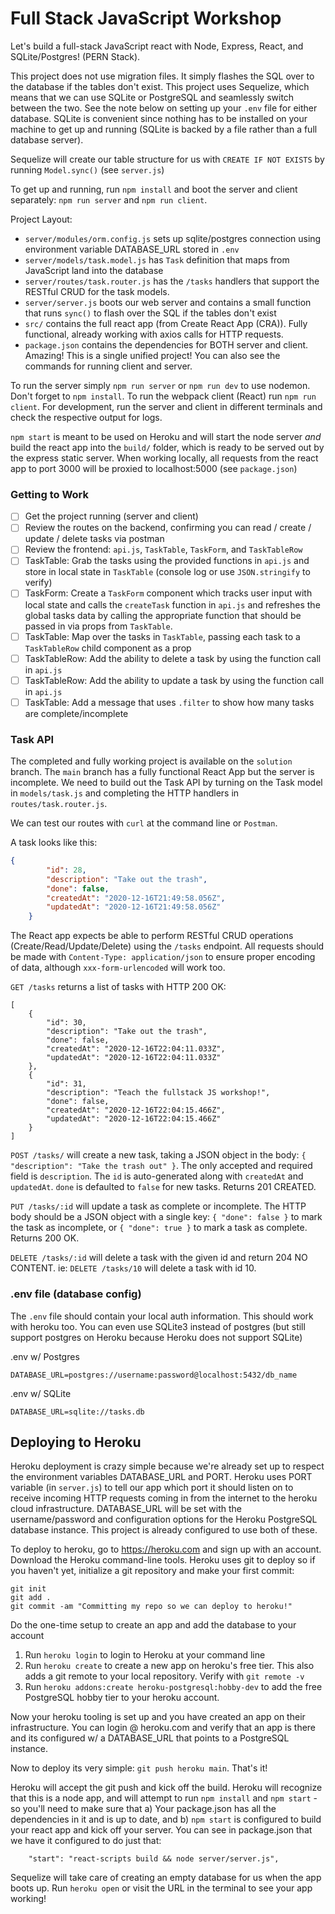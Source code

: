 # Full Stack JavaScript Workshop

Let's build a full-stack JavaScript react with Node, Express, React, and SQLite/Postgres! (PERN Stack).

This project does not use migration files. It simply flashes the SQL over to the database if the tables don't exist.
This project uses Sequelize, which means that we can use SQLite or PostgreSQL and seamlessly switch between the two. 
See the note below on setting up your `.env` file for either database. SQLite is convenient since nothing has to 
be installed on your machine to get up and running (SQLite is backed by a file rather than a full database server).

Sequelize will create our table structure for us with `CREATE IF NOT EXISTS` by running `Model.sync()` (see `server.js`)

To get up and running, run `npm install` and boot the server and client separately: `npm run server` and `npm run client`.

Project Layout:
  - `server/modules/orm.config.js` sets up sqlite/postgres connection using environment variable DATABASE_URL stored in `.env`
  - `server/models/task.model.js` has `Task` definition that maps from JavaScript land into the database
  - `server/routes/task.router.js` has the `/tasks` handlers that support the RESTful CRUD for the task models.
  - `server/server.js` boots our web server and contains a small function that runs `sync()` to flash over the SQL if the tables don't exist
  - `src/` contains the full react app (from Create React App (CRA)). Fully functional, already working with axios calls for HTTP requests.
  - `package.json` contains the dependencies for BOTH server and client. Amazing! This is a single unified project! You can also
    see the commands for running client and server.

To run the server simply `npm run server` or `npm run dev` to use nodemon. Don't forget to `npm install`.
To run the webpack client (React) run `npm run client`. For development, run the server and client in different terminals and
check the respective output for logs.

`npm start` is meant to be used on Heroku and will start the node server *and* build the react app into the `build/` folder,
which is ready to be served out by the express static server. When working locally, all requests from the react app to
port 3000 will be proxied to localhost:5000 (see `package.json`)

### Getting to Work
  - [ ] Get the project running (server and client)
  - [ ] Review the routes on the backend, confirming you can read / create / update / delete tasks via postman
  - [ ] Review the frontend: `api.js`, `TaskTable`, `TaskForm`, and `TaskTableRow`
  - [ ] TaskTable: Grab the tasks using the provided functions in `api.js` and store in local state in `TaskTable` (console log or use `JSON.stringify` to verify)
  - [ ] TaskForm: Create a `TaskForm` component which tracks user input with local state and calls the `createTask` function in `api.js` and refreshes the global tasks data by calling the appropriate function that should be passed in via props from `TaskTable`.
  - [ ] TaskTable: Map over the tasks in `TaskTable`, passing each task to a `TaskTableRow` child component as a prop
  - [ ] TaskTableRow: Add the ability to delete a task by using the function call in `api.js`
  - [ ] TaskTableRow: Add the ability to update a task by using the function call in `api.js`
  - [ ] TaskTable: Add a message that uses `.filter` to show how many tasks are complete/incomplete

### Task API

The completed and fully working project is available on the `solution` branch. The `main` branch has
a fully functional React App but the server is incomplete. We need to build out the Task API by 
turning on the Task model in `models/task.js` and completing the HTTP handlers in `routes/task.router.js`.

We can test our routes with `curl` at the command line or `Postman`.

A task looks like this:
``` JSON
{
        "id": 28,
        "description": "Take out the trash",
        "done": false,
        "createdAt": "2020-12-16T21:49:58.056Z",
        "updatedAt": "2020-12-16T21:49:58.056Z"
    }
```

The React app expects be able to perform RESTful CRUD operations (Create/Read/Update/Delete) using 
the `/tasks` endpoint. All requests should be made with `Content-Type: application/json` to ensure
proper encoding of data, although `xxx-form-urlencoded` will work too.

`GET /tasks` returns a list of tasks with HTTP 200 OK:
```
[
    {
        "id": 30,
        "description": "Take out the trash",
        "done": false,
        "createdAt": "2020-12-16T22:04:11.033Z",
        "updatedAt": "2020-12-16T22:04:11.033Z"
    },
    {
        "id": 31,
        "description": "Teach the fullstack JS workshop!",
        "done": false,
        "createdAt": "2020-12-16T22:04:15.466Z",
        "updatedAt": "2020-12-16T22:04:15.466Z"
    }
]
```

`POST /tasks/` will create a new task, taking a JSON object in the body: `{ "description": "Take the trash out" }`.
The only accepted and required field is `description`. The `id` is auto-generated along with 
`createdAt` and `updatedAt`. `done` is defaulted to `false` for new tasks. Returns 201 CREATED.

`PUT /tasks/:id` will update a task as complete or incomplete. The HTTP body should be a JSON 
object with a single key: `{ "done": false }` to mark the task as incomplete, or `{ "done": true }`
to mark a task as complete. Returns 200 OK.

`DELETE /tasks/:id` will delete a task with the given id and return 204 NO CONTENT. 
ie: `DELETE /tasks/10` will delete a task with id 10.

### .env file (database config)

The `.env` file should contain your local auth information. This should work with heroku too. You can even 
use SQLite3 instead of postgres (but still support postgres on Heroku because Heroku does not support SQLite)

.env w/ Postgres
```
DATABASE_URL=postgres://username:password@localhost:5432/db_name
```

.env w/ SQLite
```
DATABASE_URL=sqlite://tasks.db
```

## Deploying to Heroku

Heroku deployment is crazy simple because we're already set up to respect the environment variables DATABASE_URL and PORT.
Heroku uses PORT variable (in `server.js`) to tell our app which port it should listen on to receive incoming HTTP requests
coming in from the internet to the heroku cloud infrastructure. DATABASE_URL will be set with the username/password and 
configuration options for the Heroku PostgreSQL database instance. This project is already configured to use both of these.

To deploy to heroku, go to https://heroku.com and sign up with an account. Download the Heroku command-line tools. Heroku
uses git to deploy so if you haven't yet, initialize a git repository and make your first commit:

```
git init
git add .
git commit -am "Committing my repo so we can deploy to heroku!"
```

Do the one-time setup to create an app and add the database to your account
1. Run `heroku login` to login to Heroku at your command line
2. Run `heroku create` to create a new app on heroku's free tier. This also adds a git remote to your
  local repository. Verify with `git remote -v`
3. Run `heroku addons:create heroku-postgresql:hobby-dev` to add the free PostgreSQL hobby tier to your heroku account.

Now your heroku tooling is set up and you have created an app on their infrastructure. You can login @ heroku.com
and verify that an app is there and its configured w/ a DATABASE_URL that points to a PostgreSQL instance.

Now to deploy its very simple: `git push heroku main`. That's it!

Heroku will accept the git push and kick off the build. Heroku will recognize that this is a node app, 
and will attempt to run `npm install` and `npm start` - so you'll need to make sure that a) Your package.json
has all the dependencies in it and is up to date, and b) `npm start` is configured to build your react app and
kick off your server. You can see in package.json that we have it configured to do just that: 
```
    "start": "react-scripts build && node server/server.js",
```

Sequelize will take care of creating an empty database for us when the app boots up. Run `heroku open` or visit 
the URL in the terminal to see your app working!
